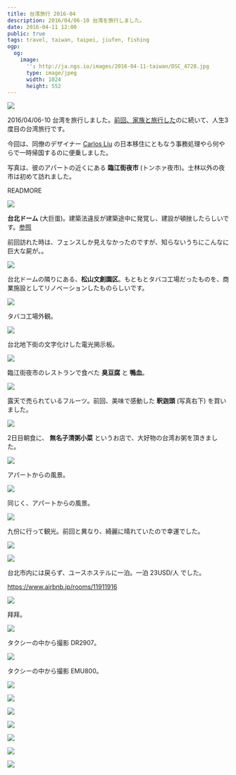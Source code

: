 ```yaml
---
title: 台湾旅行 2016-04
description: 2016/04/06-10 台湾を旅行しました。
date: 2016-04-11 12:00
public: true
tags: travel, taiwan, taipei, jiufen, fishing
ogp:
  og:
    image:
      '': http://ja.ngs.io/images/2016-04-11-taiwan/DSC_4728.jpg
      type: image/jpeg
      width: 1024
      height: 552
---
```


![](2016-04-11-taiwan/DSC_4728.jpg)

2016/04/06-10 台湾を旅行しました。[前回、家族と旅行した]のに続いて、人生3度目の台湾旅行です。

今回は、同僚のデザイナー [Carlos Liu] の日本移住にともなう事務処理やら何やらで一時帰国するのに便乗しました。

写真は、彼のアパートの近くにある **臨江街夜市** (トンホァ夜市)。士林以外の夜市は初めて訪れました。

READMORE

![](2016-04-11-taiwan/DSC_4696.jpg)

**台北ドーム** (大巨蛋)。建築法違反が建築途中に発覚し、建設が頓挫したらしいです。[参照](http://japan.cna.com.tw/news/asoc/201505210007.aspx)

前回訪れた時は、フェンスしか見えなかったのですが、知らないうちにこんなに巨大な屍が。。

![](2016-04-11-taiwan/DSC_4698.jpg)

台北ドームの隣りにある、**松山文創園区**。もともとタバコ工場だったものを、商業施設としてリノベーションしたものらしいです。

![](2016-04-11-taiwan/DSC_4717.jpg)

タバコ工場外観。

![](2016-04-11-taiwan/DSC_4725.jpg)

台北地下街の文字化けした電光掲示板。

![](2016-04-11-taiwan/DSC_4729.jpg)

臨江街夜市のレストランで食べた **臭豆腐** と **鴨血**。

![](2016-04-11-taiwan/DSC_4732.jpg)

露天で売られているフルーツ。前回、美味で感動した **釈迦頭** (写真右下) を買いました。

![](2016-04-11-taiwan/DSC_4747.jpg)

2日目朝食に、 **無名子清粥小菜** というお店で、大好物の台湾お粥を頂きました。

![](2016-04-11-taiwan/DSC_4751.jpg)

アパートからの風景。

![](2016-04-11-taiwan/DSC_4753.jpg)

同じく、アパートからの風景。

![](2016-04-11-taiwan/DSC_4755.jpg)

九份に行って観光。前回と異なり、綺麗に晴れていたので幸運でした。

![](2016-04-11-taiwan/DSC_4787.jpg)

![](2016-04-11-taiwan/DSC_4792.jpg)

台北市内には戻らず、ユースホステルに一泊。一泊 23USD/人 でした。

https://www.airbnb.jp/rooms/11911916

![](2016-04-11-taiwan/DSC_4793.jpg)

拜拜。

![](2016-04-11-taiwan/DSC_4805.jpg)

タクシーの中から撮影 DR2907。

![](2016-04-11-taiwan/DSC_4819.jpg)

タクシーの中から撮影 EMU800。

![](2016-04-11-taiwan/DSC_4826.jpg)

![](2016-04-11-taiwan/DSC_4834.jpg)

![](2016-04-11-taiwan/DSC_4837.jpg)

![](2016-04-11-taiwan/DSC_4838.jpg)

![](2016-04-11-taiwan/DSC_4848.jpg)

![](2016-04-11-taiwan/DSC_4874.jpg)

![](2016-04-11-taiwan/DSC_4876.jpg)



[前回、家族と旅行した]: /2013/12/22/taipei/
[Carlos Liu]: http://carlos-liu.com/
